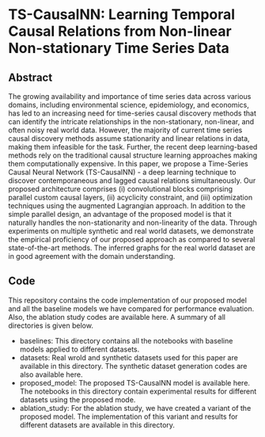 # TS-CausalNN: Learning Temporal Causal Relations from Non-linear Non-stationary Time Series Data

## Abstract 
The growing availability and importance of time series data across various domains, including environmental science, epidemiology, and economics, has led to an increasing need for time-series causal discovery methods that can identify the intricate relationships in the non-stationary, non-linear, and often noisy real world data. However, the majority of current time series causal discovery methods assume stationarity and linear relations in data, making them infeasible for the task. Further, the recent deep learning-based methods rely on the traditional causal structure learning approaches making them computationally expensive. In this paper, we propose a Time-Series Causal Neural Network (TS-CausalNN) - a deep learning technique to discover contemporaneous and lagged causal relations simultaneously. Our proposed architecture comprises (i) convolutional blocks comprising parallel custom causal layers, (ii) acyclicity constraint, and (iii) optimization techniques using the augmented Lagrangian approach. In addition to the simple parallel design, an advantage of the proposed model is that it naturally handles the non-stationarity and non-linearity of the data. Through experiments on multiple synthetic and real world datasets, we demonstrate the empirical proficiency of our proposed approach as compared to several state-of-the-art methods. The inferred graphs for the real world dataset are in good agreement with the domain understanding.

## Code
This repository contains the code implementation of our proposed model and all the baseline models we have compared for performance evaluation. Also, the ablation study codes are available here. A summary of all directories is given below. 

- baselines: This directory contains all the notebooks with baseline models applied to different datasets.  
- datasets: Real wrold and synthetic datasets used for this paper are available in this directory. The synthetic dataset generation codes are also available here.
- proposed_model: The proposed TS-CausalNN model is available here. The notebooks in this directory contain experimental results for different datasets using the proposed mode.
- ablation_study: For the ablation study, we have created a variant of the proposed model. The implementation of this variant and results for different datasets are available in this directory.
